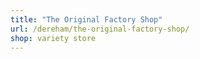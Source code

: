 ```yaml
---
title: "The Original Factory Shop"
url: /dereham/the-original-factory-shop/
shop: variety store
---
```

